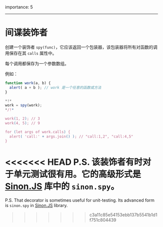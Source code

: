 importance: 5

---

# 间谍装饰者

创建一个装饰者 `spy(func)`，它应该返回一个包装器，该包装器将所有对函数的调用保存在其 `calls` 属性中。 

每个调用都保存为一个参数数组。

例如：

```js
function work(a, b) {
  alert( a + b ); // work 是一个任意的函数或方法
}

*!*
work = spy(work);
*/!*

work(1, 2); // 3
work(4, 5); // 9

for (let args of work.calls) {
  alert( 'call:' + args.join() ); // "call:1,2", "call:4,5"
}
```

<<<<<<< HEAD
P.S. 该装饰者有时对于单元测试很有用。它的高级形式是 [Sinon.JS](http://sinonjs.org/) 库中的 `sinon.spy`。
=======
P.S. That decorator is sometimes useful for unit-testing. Its advanced form is `sinon.spy` in [Sinon.JS](http://sinonjs.org/) library.
>>>>>>> c3a11c85e54153ebb137b5541b1d1f751c804439
